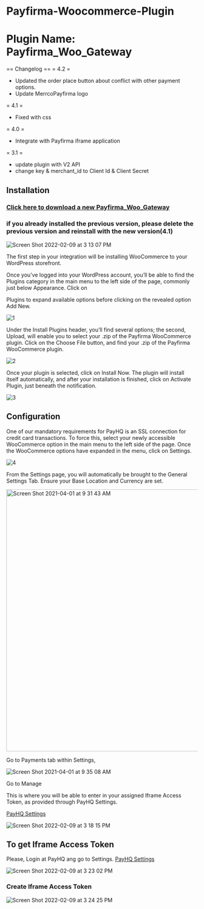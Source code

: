 # Payfirma-Woocommerce-Plugin

# Plugin Name: Payfirma_Woo_Gateway

== Changelog ==
= 4.2 = 
* Updated the order place button about conflict with other payment options.
* Update MerrcoPayfirma logo

= 4.1 = 
* Fixed with css 

= 4.0 = 
* Integrate with Payfirma iframe application 

= 3.1 = 
* update plugin with V2 API 
* change key & merchant_id to Client Id & Client Secret


## Installation

### [Click here to download a new Payfirma_Woo_Gateway](https://github.com/Payfirma/New_Payfirma_Woo_Gateway/blob/master/download/Payfirma_Woo_Gateway.zip)

### if you already installed the previous version, please delete the previous version and reinstall with the new version(4.1)


![Screen Shot 2022-02-09 at 3 13 07 PM](https://user-images.githubusercontent.com/67436452/153306571-5a356d01-5a67-4789-b195-eacb08c3f0b1.png)



The first step in your integration will be installing WooCommerce to your WordPress storefront.

Once you’ve logged into your WordPress account, you’ll be able to find the Plugins category in the main menu to the left side of the page, commonly just below Appearance. Click on

Plugins to expand available options before clicking on the revealed option
Add New.

![1](https://user-images.githubusercontent.com/67436452/113324599-282db580-92cc-11eb-8ddd-f895eda8fe55.png)


Under the Install Plugins header, you’ll find several options; the second, Upload, will enable you to select your .zip of the Payfirma WooCommerce plugin. Click on the Choose File button, and find your .zip of the Payfirma WooCommerce plugin.

![2](https://user-images.githubusercontent.com/67436452/113324873-7a6ed680-92cc-11eb-99a4-0ede994c18c2.png)

Once your plugin is selected, click on Install Now. The plugin will install itself automatically, and after your installation is finished, click on Activate Plugin, just beneath the notification.

![3](https://user-images.githubusercontent.com/67436452/113324927-8d81a680-92cc-11eb-8a3c-26c99740f3c1.png)


## Configuration

One of our mandatory requirements for PayHQ is an SSL connection for credit card transactions. To force this, select your newly accessible WooCommerce option in the main menu to the left side of the page. Once the WooCommerce options have expanded in the menu, click on Settings.

![4](https://user-images.githubusercontent.com/67436452/113325053-bb66eb00-92cc-11eb-83e5-6355fb225484.png)


From the Settings page, you will automatically be brought to the General Settings Tab. Ensure your Base Location and Currency are set.

<img width="688" alt="Screen Shot 2021-04-01 at 9 31 43 AM" src="https://user-images.githubusercontent.com/67436452/113325332-231d3600-92cd-11eb-8ff9-4149c5204af8.png">


Go to Payments tab within Settings,

![Screen Shot 2021-04-01 at 9 35 08 AM](https://user-images.githubusercontent.com/67436452/113325663-958e1600-92cd-11eb-937d-925813e497ec.png)


Go to Manage 

This is where you will be able to enter in your assigned Iframe Access Token, as provided through PayHQ Settings.

[PayHQ Settings](https://hq.payfirma.com/#/settings/hpp)

![Screen Shot 2022-02-09 at 3 18 15 PM](https://user-images.githubusercontent.com/67436452/153472764-1a6b8760-e63e-434b-ad2b-7437050e4f12.png)



## To get Iframe Access Token
Please, Login at PayHQ ang go to Settings.
[PayHQ Settings](https://hq.payfirma.com/#/settings/hpp)


![Screen Shot 2022-02-09 at 3 23 02 PM](https://user-images.githubusercontent.com/67436452/153307893-f063df7d-8459-42fd-876c-eb364c9fc489.png)



### Create Iframe Access Token

![Screen Shot 2022-02-09 at 3 24 25 PM](https://user-images.githubusercontent.com/67436452/153307684-87572649-d819-43fa-acab-19f53b6fb226.png)

